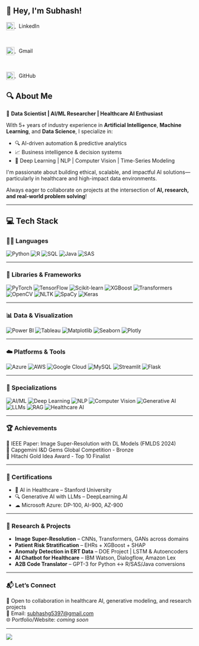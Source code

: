 ## 👋 Hey, I'm Subhash!

<a href="https://www.linkedin.com/in/g-subhash/" target="_blank">
  <img src="https://cdn.jsdelivr.net/npm/simple-icons@v3/icons/linkedin.svg" width="22px" style="vertical-align:middle;" />
</a>
<span style="margin-left: 8px; vertical-align:middle;">LinkedIn</span>

&nbsp;&nbsp;

<a href="mailto:subhashg5397@gmail.com">
  <img src="https://cdn.jsdelivr.net/npm/simple-icons@v3/icons/gmail.svg" width="22px" style="vertical-align:middle;" />
</a>
<span style="margin-left: 8px; vertical-align:middle;">Gmail</span>

&nbsp;&nbsp;

<a href="https://github.com/SubhashG05" target="_blank">
  <img src="https://cdn.jsdelivr.net/npm/simple-icons@v3/icons/github.svg" width="22px" style="vertical-align:middle;" />
</a>
<span style="margin-left: 8px; vertical-align:middle;">GitHub</span>



## 🔍 About Me

🚀 **Data Scientist | AI/ML Researcher | Healthcare AI Enthusiast**

With 5+ years of industry experience in **Artificial Intelligence**, **Machine Learning**, and **Data Science**, I specialize in:

- 🔍 AI-driven automation & predictive analytics  
- 📈 Business intelligence & decision systems  
- 🤖 Deep Learning | NLP | Computer Vision | Time-Series Modeling  

I'm passionate about building ethical, scalable, and impactful AI solutions—particularly in healthcare and high-impact data environments.

Always eager to collaborate on projects at the intersection of **AI, research, and real-world problem solving**!

---

## 💻 Tech Stack

### 👨‍💻 Languages
![Python](https://img.shields.io/badge/Python-3776AB?style=for-the-badge&logo=python&logoColor=white)
![R](https://img.shields.io/badge/R-276DC3?style=for-the-badge&logo=r&logoColor=white)
![SQL](https://img.shields.io/badge/SQL-00758F?style=for-the-badge&logo=mysql&logoColor=white)
![Java](https://img.shields.io/badge/Java-ED8B00?style=for-the-badge&logo=java&logoColor=white)
![SAS](https://img.shields.io/badge/SAS-1B4FA1?style=for-the-badge&logo=sas&logoColor=white)

---

### 🧠 Libraries & Frameworks
![PyTorch](https://img.shields.io/badge/PyTorch-EE4C2C?style=for-the-badge&logo=PyTorch&logoColor=white)
![TensorFlow](https://img.shields.io/badge/TensorFlow-FF6F00?style=for-the-badge&logo=TensorFlow&logoColor=white)
![Scikit-learn](https://img.shields.io/badge/Scikit--Learn-F7931E?style=for-the-badge&logo=scikit-learn&logoColor=white)
![XGBoost](https://img.shields.io/badge/XGBoost-EC6B23?style=for-the-badge&logo=xgboost&logoColor=white)
![Transformers](https://img.shields.io/badge/Transformers-FFCC00?style=for-the-badge&logo=huggingface&logoColor=black)
![OpenCV](https://img.shields.io/badge/OpenCV-5C3EE8?style=for-the-badge&logo=opencv&logoColor=white)
![NLTK](https://img.shields.io/badge/NLTK-1C2D5A?style=for-the-badge&logo=python&logoColor=white)
![SpaCy](https://img.shields.io/badge/SpaCy-0085CA?style=for-the-badge&logo=spacy&logoColor=white)
![Keras](https://img.shields.io/badge/Keras-D00000?style=for-the-badge&logo=keras&logoColor=white)

---

### 📊 Data & Visualization
![Power BI](https://img.shields.io/badge/Power_BI-F2C811?style=for-the-badge&logo=powerbi&logoColor=black)
![Tableau](https://img.shields.io/badge/Tableau-E97627?style=for-the-badge&logo=tableau&logoColor=white)
![Matplotlib](https://img.shields.io/badge/Matplotlib-11557C?style=for-the-badge&logo=matplotlib&logoColor=white)
![Seaborn](https://img.shields.io/badge/Seaborn-2E8BC0?style=for-the-badge&logo=python&logoColor=white)
![Plotly](https://img.shields.io/badge/Plotly-3F4F75?style=for-the-badge&logo=plotly&logoColor=white)

---

### ☁️ Platforms & Tools
![Azure](https://img.shields.io/badge/Microsoft_Azure-0072C6?style=for-the-badge&logo=microsoftazure&logoColor=white)
![AWS](https://img.shields.io/badge/Amazon_AWS-232F3E?style=for-the-badge&logo=amazonaws&logoColor=white)
![Google Cloud](https://img.shields.io/badge/GCP-4285F4?style=for-the-badge&logo=googlecloud&logoColor=white)
![MySQL](https://img.shields.io/badge/MySQL-4479A1?style=for-the-badge&logo=mysql&logoColor=white)
![Streamlit](https://img.shields.io/badge/Streamlit-FF4B4B?style=for-the-badge&logo=streamlit&logoColor=white)
![Flask](https://img.shields.io/badge/Flask-000000?style=for-the-badge&logo=flask&logoColor=white)

---

### 🧪 Specializations
![AI/ML](https://img.shields.io/badge/AI/ML-1F8AC0?style=for-the-badge&logo=python&logoColor=white)
![Deep Learning](https://img.shields.io/badge/Deep%20Learning-FF007F?style=for-the-badge&logo=tensorflow&logoColor=white)
![NLP](https://img.shields.io/badge/NLP-8A2BE2?style=for-the-badge&logo=spacy&logoColor=white)
![Computer Vision](https://img.shields.io/badge/Computer%20Vision-228B22?style=for-the-badge&logo=opencv&logoColor=white)
![Generative AI](https://img.shields.io/badge/Generative%20AI-FFA500?style=for-the-badge&logo=openai&logoColor=white)
![LLMs](https://img.shields.io/badge/LLMs-FFD700?style=for-the-badge&logo=google&logoColor=black)
![RAG](https://img.shields.io/badge/RAG-8B0000?style=for-the-badge&logo=apache&logoColor=white)
![Healthcare AI](https://img.shields.io/badge/Healthcare%20AI-20C997?style=for-the-badge&logo=medidata&logoColor=white)


---

### 🏆 Achievements
🏅 IEEE Paper: Image Super-Resolution with DL Models (FMLDS 2024)  
🥉 Capgemini I&D Gems Global Competition - Bronze  
🏅 Hitachi Gold Idea Award - Top 10 Finalist  

---

### 📜 Certifications
- 🧬 AI in Healthcare – Stanford University  
- 🔍 Generative AI with LLMs – DeepLearning.AI  
- ☁ Microsoft Azure: DP-100, AI-900, AZ-900  

---

### 🧪 Research & Projects
- **Image Super-Resolution** – CNNs, Transformers, GANs across domains
- **Patient Risk Stratification** – EHRs + XGBoost + SHAP 
- **Anomaly Detection in ERT Data** – DOE Project | LSTM & Autoencoders  
- **AI Chatbot for Healthcare** – IBM Watson, Dialogflow, Amazon Lex  
- **A2B Code Translator** – GPT-3 for Python ↔ R/SAS/Java conversions

---

### 📬 Let’s Connect 
💼 Open to collaboration in healthcare AI, generative modeling, and research projects  
📧 Email: subhashg5397@gmail.com  
🌐 Portfolio/Website: *coming soon*

---
[![](https://visitcount.itsvg.in/api?id=SubhashG05&label=Profile%20Views&color=1&icon=5&pretty=true)](https://visitcount.itsvg.in)
